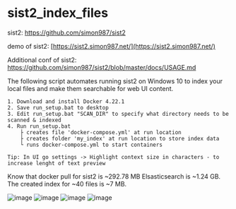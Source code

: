 # sist2_index_files

sist2: https://github.com/simon987/sist2

demo of sist2: [https://sist2.simon987.net/](https://sist2.simon987.net/)

Additional conf of sist2: https://github.com/simon987/sist2/blob/master/docs/USAGE.md

The following script automates running sist2 on Windows 10 to index your local files and make them searchable for web UI content.
```
1. Download and install Docker 4.22.1
2. Save run_setup.bat to desktop
3. Edit run_setup.bat "SCAN_DIR" to specify what directory needs to be scanned & indexed
4. Run run_setup.bat
    ├ creates file 'docker-compose.yml' at run location
    ├ creates folder 'my_index' at run location to store index data
    └ runs docker-compose.yml to start containers

Tip: In UI go settings -> Highlight context size in characters - to increase lenght of text preview
```
Know that docker pull for sist2 is ~292.78 MB
Elsasticsearch is ~1.24 GB.
The created index for ~40 files is ~7 MB.

![image](https://user-images.githubusercontent.com/20840114/204141649-3fc81e35-2a35-4da1-a1d2-f8351dbfe7b9.png)
![image](https://user-images.githubusercontent.com/20840114/204141409-63c04954-aa90-4dda-b55b-27ccd03d0999.png)
![image](https://user-images.githubusercontent.com/20840114/204141385-551b5ee6-4a61-4171-94ee-8eeaa9ae0235.png)
![image](https://user-images.githubusercontent.com/20840114/204141481-f194bada-1c59-4ce7-82b8-9849f928dace.png)



